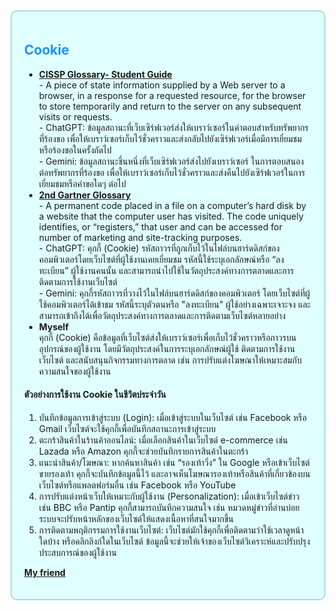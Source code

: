 <div style="border: 2px solid #ADD8E6; padding: 20px; border-radius: 10px; background-color: #E0FFFF;">
  <h2 style="color: #1E90FF;">Cookie</h2>

  <ul>
    <li>
      <strong><a href="https://www.isc2.org/certifications/cissp/cissp-student-glossary" target="_blank">CISSP Glossary- Student Guide</a></strong><br>
      - A piece of state information supplied by a Web server to a browser, in a response for a requested resource, for the browser to store temporarily and return to the server on any subsequent visits or requests.<br>
      - ChatGPT: ข้อมูลสถานะที่เว็บเซิร์ฟเวอร์ส่งให้เบราว์เซอร์ในคำตอบสำหรับทรัพยากรที่ร้องขอ เพื่อให้เบราว์เซอร์เก็บไว้ชั่วคราวและส่งกลับไปยังเซิร์ฟเวอร์เมื่อมีการเยี่ยมชมหรือร้องขอในครั้งถัดไป<br>
      - Gemini: ข้อมูลสถานะชิ้นหนึ่งที่เว็บเซิร์ฟเวอร์ส่งไปยังเบราว์เซอร์ ในการตอบสนองต่อทรัพยากรที่ร้องขอ เพื่อให้เบราว์เซอร์เก็บไว้ชั่วคราวและส่งคืนไปยังเซิร์ฟเวอร์ในการเยี่ยมชมหรือคำขอใดๆ ต่อไป
    </li>
    <li>
      <strong><a href="https://www.gartner.com/en/glossary/all-terms" target="_blank">2nd Gartner Glossary</a></strong><br>
      - A permanent code placed in a file on a computer’s hard disk by a website that the computer user has visited. The code uniquely identifies, or “registers,” that user and can be accessed for number of marketing and site-tracking purposes.<br>
      - ChatGPT: คุกกี้ (Cookie) รหัสถาวรที่ถูกเก็บไว้ในไฟล์บนฮาร์ดดิสก์ของคอมพิวเตอร์โดยเว็บไซต์ที่ผู้ใช้งานเคยเยี่ยมชม รหัสนี้ใช้ระบุเอกลักษณ์หรือ “ลงทะเบียน” ผู้ใช้งานคนนั้น และสามารถนำไปใช้ในวัตถุประสงค์ทางการตลาดและการติดตามการใช้งานเว็บไซต์<br>
      - Gemini: คุกกี้รหัสถาวรที่วางไว้ในไฟล์บนฮาร์ดดิสก์ของคอมพิวเตอร์ โดยเว็บไซต์ที่ผู้ใช้คอมพิวเตอร์ได้เข้าชม รหัสนี้ระบุตัวตนหรือ "ลงทะเบียน" ผู้ใช้อย่างเฉพาะเจาะจง และสามารถเข้าถึงได้เพื่อวัตถุประสงค์ทางการตลาดและการติดตามเว็บไซต์หลายอย่าง
    </li>
    <li>
      <strong>Myself</strong><br>
      คุกกี้ (Cookie) คือข้อมูลที่เว็บไซต์ส่งให้เบราว์เซอร์เพื่อเก็บไว้ชั่วคราวหรือถาวรบนอุปกรณ์ของผู้ใช้งาน โดยมีวัตถุประสงค์ในการระบุเอกลักษณ์ผู้ใช้ ติดตามการใช้งานเว็บไซต์ และสนับสนุนกิจกรรมทางการตลาด เช่น การปรับแต่งโฆษณาให้เหมาะสมกับความสนใจของผู้ใช้งาน
    </li>
  </ul>

  <h4>ตัวอย่างการใช้งาน Cookie ในชีวิตประจำวัน</h4>
  <ol>
    <li>บันทึกข้อมูลการเข้าสู่ระบบ (Login): เมื่อเข้าสู่ระบบในเว็บไซต์ เช่น Facebook หรือ Gmail เว็บไซต์จะใช้คุกกี้เพื่อบันทึกสถานะการเข้าสู่ระบบ</li>
    <li>ตะกร้าสินค้าในร้านค้าออนไลน์: เมื่อเลือกสินค้าในเว็บไซต์ e-commerce เช่น Lazada หรือ Amazon คุกกี้จะช่วยบันทึกรายการสินค้าในตะกร้า</li>
    <li>แนะนำสินค้า/โฆษณา: หากค้นหาสินค้า เช่น “รองเท้าวิ่ง” ใน Google หรือเข้าเว็บไซต์ขายรองเท้า คุกกี้จะบันทึกข้อมูลนี้ไว้ และอาจเห็นโฆษณารองเท้าหรือสินค้าที่เกี่ยวข้องบนเว็บไซต์หรือแพลตฟอร์มอื่น เช่น Facebook หรือ YouTube</li>
    <li>การปรับแต่งหน้าเว็บให้เหมาะกับผู้ใช้งาน (Personalization): เมื่อเข้าเว็บไซต์ข่าว เช่น BBC หรือ Pantip คุกกี้สามารถบันทึกความสนใจ เช่น หมวดหมู่ข่าวที่อ่านบ่อย ระบบจะปรับหน้าหลักของเว็บไซต์ให้แสดงเนื้อหาที่สนใจมากขึ้น</li>
    <li>การติดตามพฤติกรรมการใช้งานเว็บไซต์: เว็บไซต์มักใช้คุกกี้เพื่อติดตามว่าใช้เวลาดูหน้าใดบ้าง หรือคลิกลิงก์ใดในเว็บไซต์ ข้อมูลนี้จะช่วยให้เจ้าของเว็บไซต์วิเคราะห์และปรับปรุงประสบการณ์ของผู้ใช้งาน</li>
  </ol>

  <p><strong><a href="https://panissaraaa.github.io/6530250557.github.io/" target="_blank">My friend</a></strong></p>
</div>
